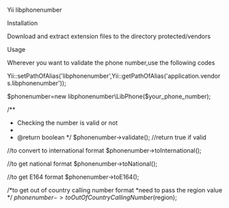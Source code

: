 Yii libphonenumber

Installation 

Download and extract extension files to the directory protected/vendors

Usage 

Wherever you want to validate the phone number,use the following codes

Yii::setPathOfAlias('libphonenumber',Yii::getPathOfAlias('application.vendors.libphonenumber'));
 
$phonenumber=new libphonenumber\LibPhone($your_phone_number);
 
/**
  * Checking the number is valid or not  
  *
  * @return boolean
  */
$phonenumber->validate();   //return true if valid
 
//to convert to international format
$phonenumber->toInternational();
 
//to get national format
$phonenumber->toNational();
 
//to get E164 format
$phonenumber->toE164();
 
/*to get out of country calling number format
 *need to pass the region value
 */
$phonenumber->toOutOfCountryCallingNumber($region);

